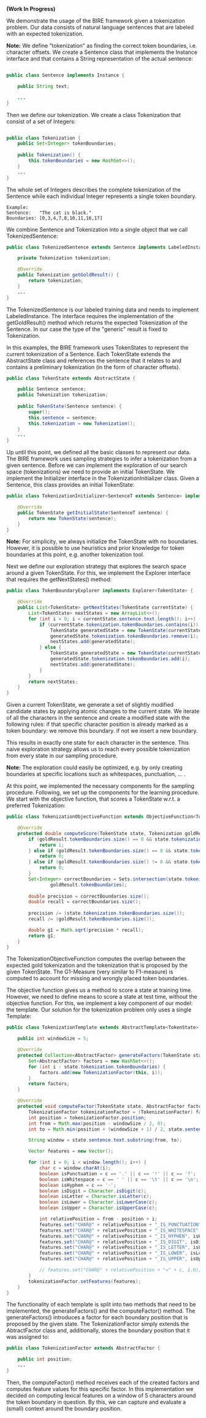 **(Work In Progress)**

We demonstrate the usage of the BIRE framework given a tokenization problem.
Our data consists of natural language sentences that are labeled with an expected tokenization.

**Note:** We define "tokenization" as finding the correct token boundaries, i.e. character offsets.
We create a Sentence class that implements the Instance interface and that contains a String representation of the actual sentence:

```java

public class Sentence implements Instance {

	public String text;

	...
}
```

Then we define our tokenization.
We create a class Tokenization that consist of a set of Integers:
```java

public class Tokenization {
	public Set<Integer> tokenBoundaries;
    
    public Tokenization() {
		this.tokenBoundaries = new HashSet<>();
	}
    ...
}
```

The whole set of Integers describes the complete tokenization of the Sentence while each individual Integer represents a single token boundary.
```
Example:
Sentence:   "The cat is black."
Boundaries: [0,3,4,7,8,10,11,16,17]
```
We combine Sentence and Tokenization into a single object that we call TokenizedSentence:
```java
public class TokenizedSentence extends Sentence implements LabeledInstance<Tokenization> {

	private Tokenization tokenization;

	@Override
	public Tokenization getGoldResult() {
		return tokenization;
	}
	...
}
```
The TokenizedSentence is our labeled training data and needs to implement LabeledInstance.
The interface requires the implementation of the getGoldResult() method which returns the expected Tokenization of the Sentence.
In our case the type of the "generic" result is fixed to Tokenization.


In this examples, the BIRE framework uses TokenStates to represent the current tokenization of a Sentence.
Each TokenState extends the AbstractState class and references the sentence that it relates to and contains a preliminary tokenization (in the form of character offsets).
```java
public class TokenState extends AbstractState {

	public Sentence sentence;
	public Tokenization tokenization;
	
	public TokenState(Sentence sentence) {
		super();
		this.sentence = sentence;
		this.tokenization = new Tokenization();
	}
	...
}
```

Up until this point, we defined all the basic classes to represent our data.
The BIRE framework uses sampling strategies to infer a tokenization from a given sentence.
Before we can implement the exploration of our search space (tokenizations) we need to provide an initial TokenState.
We implement the Initializer interface in the TokenizationInitializer class.
Given a Sentence, this class provides an initial TokenState:
```java
public class TokenizationInitializer<SentenceT extends Sentence> implements Initializer<SentenceT, TokenState> {

	@Override
	public TokenState getInitialState(SentenceT sentence) {
		return new TokenState(sentence);
	}
}
```

**Note:** For simplicity, we always initialize the TokenState with no boundaries.
However, it is possible to use heuristics and prior knowledge for token boundaries at this point, e.g. another tokenization tool. 

Next we define our exploration strategy that explores the search space around a given TokenState.
For this, we implement the Explorer interface that requires the getNextStates() method:
```java
public class TokenBoundaryExplorer implements Explorer<TokenState> {

	@Override
	public List<TokenState> getNextStates(TokenState currentState) {
		List<TokenState> nextStates = new ArrayList<>();
		for (int i = 0; i < currentState.sentence.text.length(); i++) {
			if (currentState.tokenization.tokenBoundaries.contains(i)) {
				TokenState generatedState = new TokenState(currentState);
				generatedState.tokenization.tokenBoundaries.remove(i);
				nextStates.add(generatedState);
			} else {
				TokenState generatedState = new TokenState(currentState);
				generatedState.tokenization.tokenBoundaries.add(i);
				nextStates.add(generatedState);
			}
		}
		return nextStates;
	}
}
```
Given a current TokenState, we generate a set of slightly modified candidate states by applying atomic changes to the current state.
We iterate of all the characters in the sentence and create a modified state with the following rules:
if that specific character position is already marked as a token boundary:
	we remove this boundary.
if not
	we insert a new boundary.
	
This results in exactly one state for each character in the sentence.
This naive exploration strategy allows us to reach every possible tokenization from every state in our sampling procedure.

**Note:** The exploration could easily be optimized, e.g. by only creating boundaries at specific locations such as whitespaces, punctuation, ... . 

At this point, we implemented the necessary components for the sampling procedure.
Following, we set up the components for the learning procedure.
We start with the objective function, that scores a TokenState w.r.t. a preferred Tokenization:
```java
public class TokenizationObjectiveFunction extends ObjectiveFunction<TokenState, Tokenization> {

	@Override
	protected double computeScore(TokenState state, Tokenization goldResult) {
		if (goldResult.tokenBoundaries.size() == 0 && state.tokenization.tokenBoundaries.size() == 0) {
			return 1;
		} else if (goldResult.tokenBoundaries.size() == 0 && state.tokenization.tokenBoundaries.size() != 0) {
			return 0;
		} else if (goldResult.tokenBoundaries.size() != 0 && state.tokenization.tokenBoundaries.size() == 0) {
			return 0;
		}
		Set<Integer> correctBoundaries = Sets.intersection(state.tokenization.tokenBoundaries,
				goldResult.tokenBoundaries);
				
		double precision = correctBoundaries.size();
		double recall = correctBoundaries.size();
	
		precision /= (state.tokenization.tokenBoundaries.size());
		recall /= (goldResult.tokenBoundaries.size());

		double g1 = Math.sqrt(precision * recall);
		return g1;
	}
}
```
The TokenizationObjectiveFunction computes the overlap between the expected gold tokenization and the tokenization that is proposed by the given TokenState.
The G1-Measure (very similar to F1-measure) is computed to account for missing and  wrongly placed token boundaries.

The objective function gives us a method to score a state at training time.
However, we need to define means to score a state at test time, without the objective function.
For this, we implement a key component of our model: the template.
Our solution for the tokenization problem only uses a single Template:
```java
public class TokenizationTemplate extends AbstractTemplate<TokenState> {

	public int windowSize = 5;

	@Override
	protected Collection<AbstractFactor> generateFactors(TokenState state) {
		Set<AbstractFactor> factors = new HashSet<>();
		for (int i : state.tokenization.tokenBoundaries) {
			factors.add(new TokenizationFactor(this, i));
		}
		return factors;
	}

	@Override
	protected void computeFactor(TokenState state, AbstractFactor factor) {
		TokenizationFactor tokenizationFactor = (TokenizationFactor) factor;
		int position = tokenizationFactor.position;
		int from = Math.max(position - windowSize / 2, 0);
		int to = Math.min(position + (windowSize + 1) / 2, state.sentence.text.length());

		String window = state.sentence.text.substring(from, to);

		Vector features = new Vector();

		for (int i = 0; i < window.length(); i++) {
			char c = window.charAt(i);
			boolean isPunctuation = c == '.' || c == '!' || c == '?';
			boolean isWhitespace = c == ' ' || c == '\t' || c == '\n';
			boolean isHyphen = c == '-';
			boolean isDigit = Character.isDigit(c);
			boolean isLetter = Character.isLetter(c);
			boolean isLower = Character.isLowerCase(c);
			boolean isUpper = Character.isUpperCase(c);

			int relativePosition = from - position + i;
			features.set("CHAR@" + relativePosition + "_IS_PUNCTUATION", isPunctuation ? 1.0 : 0.0);
			features.set("CHAR@" + relativePosition + "_IS_WHITESPACE", isWhitespace ? 1.0 : 0.0);
			features.set("CHAR@" + relativePosition + "_IS_HYPHEN", isHyphen ? 1.0 : 0.0);
			features.set("CHAR@" + relativePosition + "_IS_DIGIT", isDigit ? 1.0 : 0.0);
			features.set("CHAR@" + relativePosition + "_IS_LETTER", isLetter ? 1.0 : 0.0);
			features.set("CHAR@" + relativePosition + "_IS_LOWER", isLower ? 1.0 : 0.0);
			features.set("CHAR@" + relativePosition + "_IS_UPPER", isUpper ? 1.0 : 0.0);

			// features.set("CHAR@" + relativePosition + "=" + c, 1.0);
		}
		tokenizationFactor.setFeatures(features);
	}
}
```
The functionality of each template is split into two methods that need to be implemented, the generateFactors() and the computeFactor() method.
The generateFactors() introduces a factor for each boundary position that is proposed by the given state. The TokenizationFactor simply extends the AbtractFactor class and, additionally, stores the boundary position that it was assigned to:
```java
public class TokenizationFactor extends AbstractFactor {

	public int position;
	...
}
```

Then, the computeFactor() method receives each of the created factors and computes feature values for this specific factor.
In this implementation we decided on computing lexical features on a window of 5 characters around the token boundary in question. By this, we can capture and evaluate a (small) context around the boundary position.


